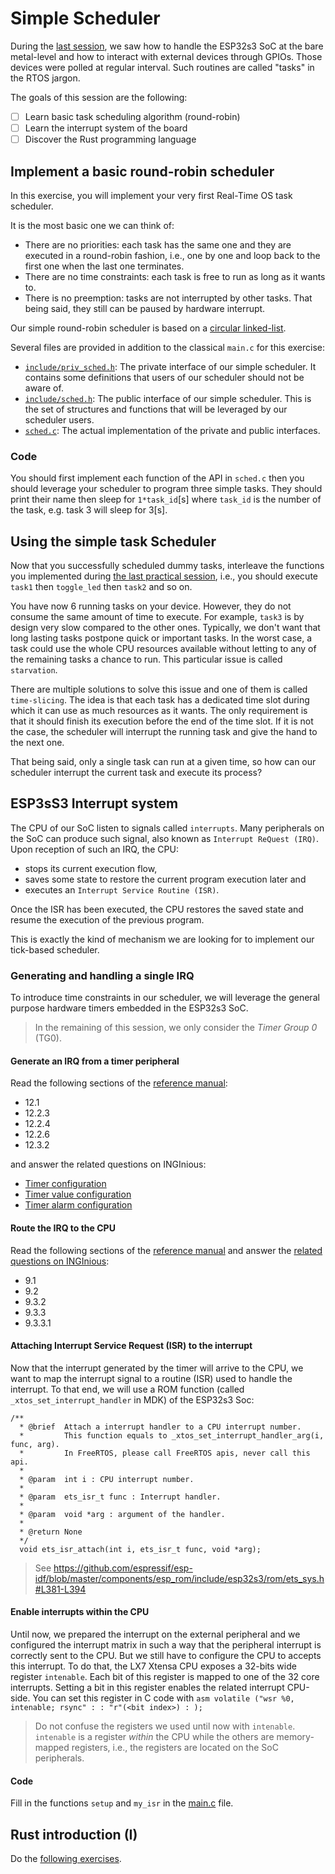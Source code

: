 # Simple Scheduler

During the [last session](../first_baremetal/README.md), we saw how to handle the ESP32s3 SoC at the bare metal-level and how to interact with external devices through GPIOs.
Those devices were polled at regular interval.
Such routines are called "tasks" in the RTOS jargon.

The goals of this session are the following:
- [ ] Learn basic task scheduling algorithm (round-robin)
- [ ] Learn the interrupt system of the board
- [ ] Discover the Rust programming language

## Implement a basic round-robin scheduler

In this exercise, you will implement your very first Real-Time OS task scheduler.

It is the most basic one we can think of:
- There are no priorities: each task has the same one and they are executed in a round-robin fashion, i.e., one by one and loop back to the first one when the last one terminates.
- There are no time constraints: each task is free to run as long as it wants to.
- There is no preemption: tasks are not interrupted by other tasks. That being said, they still can be paused by hardware interrupt.

Our simple round-robin scheduler is based on a [circular linked-list](https://en.wikipedia.org/wiki/Linked_list#Circular_linked_list).

Several files are provided in addition to the classical `main.c` for this exercise:
- [`include/priv_sched.h`](include/priv_sched.h): The private interface of our simple scheduler. It contains some definitions that users of our scheduler should not be aware of.
- [`include/sched.h`](include/sched.h): The public interface of our simple scheduler. This is the set of structures and functions that will be leveraged by our scheduler users.
- [`sched.c`](sched.c): The actual implementation of the private and public interfaces.

### Code

You should first implement each function of the API in `sched.c` then you should leverage your scheduler to program three simple tasks.
They should print their name then sleep for `1*task_id`[s] where `task_id` is the number of the task, e.g. task 3 will sleep for 3[s].

## Using the simple task Scheduler

Now that you successfully scheduled dummy tasks, interleave the functions you implemented during [the last practical session](../first_baremetal/README.md), i.e., you should execute `task1` then `toggle_led` then `task2` and so on.

You have now 6 running tasks on your device.
However, they do not consume the same amount of time to execute.
For example, `task3` is by design very slow compared to the other ones.
Typically, we don't want that long lasting tasks postpone quick or important tasks.
In the worst case, a task could use the whole CPU resources available without letting to any of the remaining tasks a chance to run.
This particular issue is called `starvation`.

There are multiple solutions to solve this issue and one of them is called `time-slicing`.
The idea is that each task has a dedicated time slot during which it can use as much resources as it wants.
The only requirement is that it should finish its execution before the end of the time slot.
If it is not the case, the scheduler will interrupt the running task and give the hand to the next one.

That being said, only a single task can run at a given time, so how can our scheduler interrupt the current task and execute its process?

## ESP3sS3 Interrupt system

The CPU of our SoC listen to signals called `interrupts`.
Many peripherals on the SoC can produce such signal, also known as `Interrupt ReQuest (IRQ)`.
Upon reception of such an IRQ, the CPU:
- stops its current execution flow,
- saves some state to restore the current program execution later and
- executes an `Interrupt Service Routine (ISR)`. 

Once the ISR has been executed, the CPU restores the saved state and resume the execution of the previous program.

This is exactly the kind of mechanism we are looking for to implement our tick-based scheduler.

### Generating and handling a single IRQ

To introduce time constraints in our scheduler, we will leverage the general purpose hardware timers embedded in the ESP32s3 SoC.

> In the remaining of this session, we only consider the *Timer Group 0* (TG0).

#### Generate an IRQ from a timer peripheral

Read the following sections of the [reference manual][manual]:
- 12.1
- 12.2.3
- 12.2.4
- 12.2.6
- 12.3.2

and answer the related questions on INGInious:
- [Timer configuration](https://inginious.info.ucl.ac.be/course/LINFO2315/timer-irq)
- [Timer value configuration](https://inginious.info.ucl.ac.be/course/LINFO2315/tg0-value)
- [Timer alarm configuration](https://inginious.info.ucl.ac.be/course/LINFO2315/tg0-alarm-int)

#### Route the IRQ to the CPU

Read the following sections of the [reference manual][manual] and answer the [related questions on INGInious](https://inginious.info.ucl.ac.be/course/LINFO2315/cpu-irq):
- 9.1
- 9.2
- 9.3.2
- 9.3.3
- 9.3.3.1

#### Attaching Interrupt Service Request (ISR) to the interrupt

Now that the interrupt generated by the timer will arrive to the CPU, we want to map the interrupt signal to a routine (ISR) used to handle the interrupt.
To that end, we will use a ROM function (called `_xtos_set_interrupt_handler` in MDK) of the ESP32s3 Soc:
```console
/**
  * @brief  Attach a interrupt handler to a CPU interrupt number.
  *         This function equals to _xtos_set_interrupt_handler_arg(i, func, arg).
  *         In FreeRTOS, please call FreeRTOS apis, never call this api.
  *
  * @param  int i : CPU interrupt number.
  *
  * @param  ets_isr_t func : Interrupt handler.
  *
  * @param  void *arg : argument of the handler.
  *
  * @return None
  */
  void ets_isr_attach(int i, ets_isr_t func, void *arg);
```

> See https://github.com/espressif/esp-idf/blob/master/components/esp_rom/include/esp32s3/rom/ets_sys.h#L381-L394

#### Enable interrupts within the CPU

Until now, we prepared the interrupt on the external peripheral and we configured the interrupt matrix in such a way that the peripheral interrupt is correctly sent to the CPU.
But we still have to configure the CPU to accepts this interrupt.
To do that, the LX7 Xtensa CPU exposes a 32-bits wide register `intenable`.
Each bit of this register is mapped to one of the 32 core interrupts.
Setting a bit in this register enables the related interrupt CPU-side.
You can set this register in C code with `asm volatile ("wsr %0, intenable; rsync" : : "r"(<bit index>) : );`

> Do not confuse the registers we used until now with `intenable`.
> `intenable` is a register _within_ the CPU while the others are memory-mapped registers, i.e., the registers are located on the SoC peripherals.

#### Code

Fill in the functions `setup` and `my_isr` in the [main.c](main.c) file.

## Rust introduction (I)

Do the [following exercises](https://lighthearted-llama-a670af.netlify.app/exercises/course-1/morning.html).

[manual]: https://forge.uclouvain.be/linfo2315/student/datasheets/-/blob/main/esp32-s3.pdf
